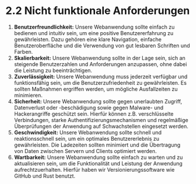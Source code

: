 # 2.2 Nicht funktionale Anforderungen

1. **Benutzerfreundlichkeit:** Unsere Webanwendung sollte einfach zu bedienen und intuitiv sein, um eine positive Benutzererfahrung zu gewährleisten. Dazu gehören eine klare Navigation, einfache Benutzeroberfläche und die Verwendung von gut lesbaren Schriften und Farben.
2. **Skalierbarkeit:** Unsere Webanwendung sollte in der Lage sein, sich an steigende Benutzerzahlen und Anforderungen anzupassen, ohne dabei die Leistung zu beeinträchtigen.&#x20;
3. **Zuverlässigkeit:** Unsere Webanwendung muss jederzeit verfügbar und funktionsfähig sein, um die Benutzerzufriedenheit zu gewährleisten. Es sollten Maßnahmen ergriffen werden, um mögliche Ausfallzeiten zu minimieren.
4. **Sicherheit:** Unsere Webanwendung sollte gegen unerlaubten Zugriff, Datenverlust oder -beschädigung sowie gegen Malware- und Hackerangriffe geschützt sein. Hierfür können z.B. verschlüsselte Verbindungen, starke Authentifizierungsmechanismen und regelmäßige Überprüfungen der Anwendung auf Schwachstellen eingesetzt werden.
5. **Geschwindigkeit:** Unsere Webanwendung sollte schnell und reaktionsschnell sein, um ein optimales Benutzererlebnis zu gewährleisten. Die Ladezeiten sollten minimiert und die Übertragung von Daten zwischen Servern und Clients optimiert werden.
6. **Wartbarkeit:** Unsere Webanwendung sollte einfach zu warten und zu aktualisieren sein, um die Funktionalität und Leistung der Anwendung aufrechtzuerhalten. Hierfür haben wir Versionierungssoftware wie GitHub und Rust benutzt.
